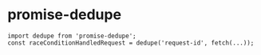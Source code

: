 # promise-dedupe

    import dedupe from 'promise-dedupe';
    const raceConditionHandledRequest = dedupe('request-id', fetch(...));
